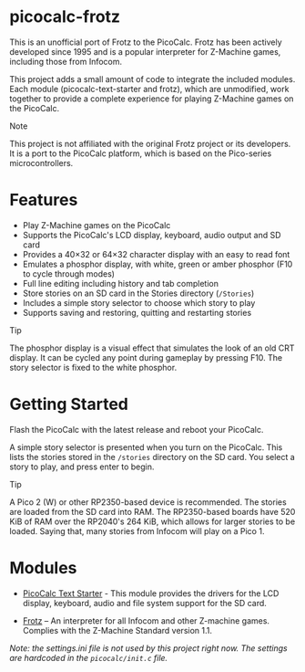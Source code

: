 # picocalc-frotz

This is an unofficial port of Frotz to the PicoCalc. Frotz has been actively developed since 1995 and is a popular interpreter for Z-Machine games, including those from Infocom.

This project adds a small amount of code to integrate the included modules. Each module (picocalc-text-starter and frotz), which are unmodified, work together to provide a complete experience for playing Z-Machine games on the PicoCalc.

> [!NOTE]
> This project is not affiliated with the original Frotz project or its developers. It is a port to the PicoCalc platform, which is based on the Pico-series microcontrollers.


# Features

- Play Z-Machine games on the PicoCalc
- Supports the PicoCalc's LCD display, keyboard, audio output and SD card
- Provides a 40×32 or 64×32 character display with an easy to read font
- Emulates a phosphor display, with white, green or amber phosphor (F10 to cycle through modes)
- Full line editing including history and tab completion
- Store stories on an SD card in the Stories directory (`/Stories`)
- Includes a simple story selector to choose which story to play
- Supports saving and restoring, quitting and restarting stories

> [!TIP]
> The phosphor display is a visual effect that simulates the look of an old CRT display. It can be cycled any point during gameplay by pressing F10. The story selector is fixed to the white phosphor.

# Getting Started

Flash the PicoCalc with the latest release and reboot your PicoCalc.

A simple story selector is presented when you turn on the PicoCalc. This lists the stories stored in the `/stories` directory on the SD card. You select a story to play, and press enter to begin.

> [!TIP]
>A Pico 2 (W) or other RP2350-based device is recommended. The stories are loaded from the SD card into RAM. The RP2350-based boards have 520 KiB of RAM over the RP2040's 264 KiB, which allows for larger stories to be loaded. Saying that, many stories from Infocom will play on a Pico 1.

# Modules

- [PicoCalc Text Starter](https://github.com/BlairLeduc/picocalc-text-starter) - This module provides the drivers for the LCD display, keyboard, audio and file system support for the SD card.

- [Frotz](https://gitlab.com/DavidGriffith/frotz) – An interpreter for all Infocom and other Z-machine games. Complies with the Z-Machine Standard version 1.1.

_Note: the settings.ini file is not used by this project right now. The settings are hardcoded in the `picocalc/init.c` file._